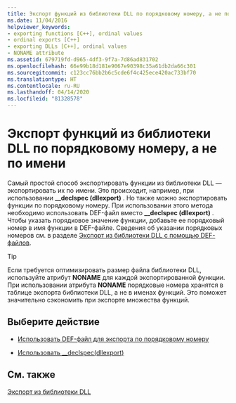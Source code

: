 ```yaml
---
title: Экспорт функций из библиотеки DLL по порядковому номеру, а не по имени
ms.date: 11/04/2016
helpviewer_keywords:
- exporting functions [C++], ordinal values
- ordinal exports [C++]
- exporting DLLs [C++], ordinal values
- NONAME attribute
ms.assetid: 679719fd-d965-4df3-9f7a-7d86ad831702
ms.openlocfilehash: 66e99b18d181e9067e90398c35a61db2da66c301
ms.sourcegitcommit: c123cc76bb2b6c5cde6f4c425ece420ac733bf70
ms.translationtype: HT
ms.contentlocale: ru-RU
ms.lasthandoff: 04/14/2020
ms.locfileid: "81328578"
---
```

# <a name="exporting-functions-from-a-dll-by-ordinal-rather-than-by-name"></a>Экспорт функций из библиотеки DLL по порядковому номеру, а не по имени

Самый простой способ экспортировать функции из библиотеки DLL — экспортировать их по имени. Это происходит, например, при использовании **__declspec (dllexport)** . Но также можно экспортировать функции по порядковому номеру. При использовании этого метода необходимо использовать DEF-файл вместо **__declspec (dllexport)** . Чтобы указать порядковое значение функции, добавьте ее порядковый номер в имя функции в DEF-файле. Сведения об указании порядковых номеров см. в разделе [Экспорт из библиотеки DLL с помощью DEF-файлов](exporting-from-a-dll-using-def-files.md).

> [!TIP]
> Если требуется оптимизировать размер файла библиотеки DLL, используйте атрибут **NONAME** для каждой экспортированной функции. При использовании атрибута **NONAME** порядковые номера хранятся в таблице экспорта библиотеки DLL, а не в именах функций. Это поможет значительно сэкономить при экспорте множества функций.

## <a name="what-do-you-want-to-do"></a>Выберите действие

- [Использовать DEF-файл для экспорта по порядковому номеру](exporting-from-a-dll-using-def-files.md)

- [Использовать __declspec(dllexport)](exporting-from-a-dll-using-declspec-dllexport.md)

## <a name="see-also"></a>См. также

[Экспорт из библиотеки DLL](exporting-from-a-dll.md)
